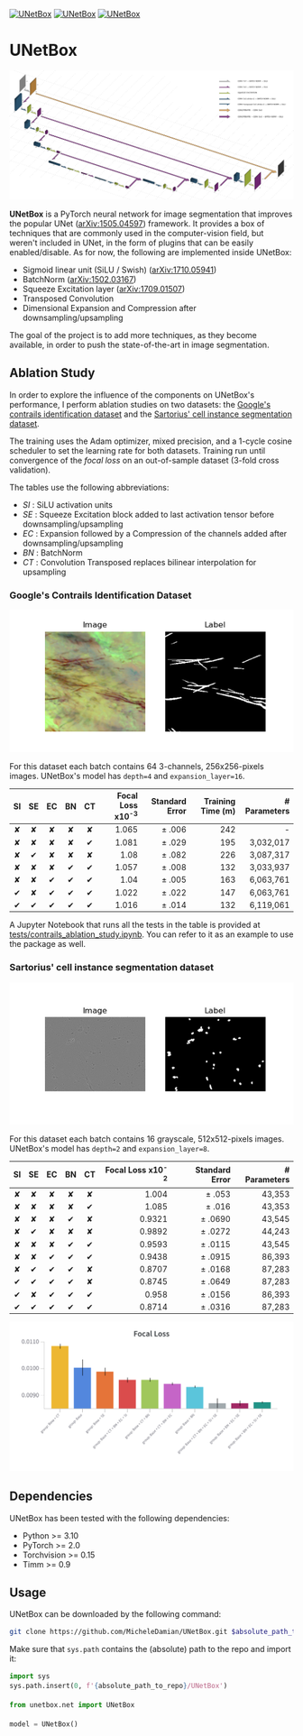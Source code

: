 [![UNetBox](https://raster.shields.io/badge/Python-3.10-magenta?style=plastic)](https://github.com/MicheleDamian/UNetBox/releases)
[![UNetBox](https://raster.shields.io/badge/PyTorch-2.0-green?style=plastic)](https://github.com/MicheleDamian/UNetBox/releases)
[![UNetBox](https://raster.shields.io/badge/Torchvision-0.15-blue?style=plastic)](https://github.com/MicheleDamian/UNetBox/releases)

# UNetBox

![Network Schema](./schema.png)

**UNetBox** is a PyTorch neural network for image segmentation that improves the popular UNet ([arXiv:1505.04597](https://arxiv.org/pdf/1505.04597)) framework. It provides a box of techniques that are commonly used in the computer-vision field, but weren't included in UNet, in the form of plugins that can be easily enabled/disable. As for now, the following are implemented inside UNetBox:

* Sigmoid linear unit (SiLU / Swish) ([arXiv:1710.05941](https://arxiv.org/pdf/1710.05941))
* BatchNorm ([arXiv:1502.03167](https://arxiv.org/pdf/1502.03167))
* Squeeze Excitation layer ([arXiv:1709.01507](https://arxiv.org/pdf/1709.01507))
* Transposed Convolution
* Dimensional Expansion and Compression after downsampling/upsampling

The goal of the project is to add more techniques, as they become available, in order to push the state-of-the-art in image segmentation.


## Ablation Study

In order to explore the influence of the components on UNetBox's performance, I perform ablation studies on two datasets: the [Google's contrails identification dataset](https://www.kaggle.com/competitions/google-research-identify-contrails-reduce-global-warming) and the [Sartorius' cell instance segmentation dataset](https://www.kaggle.com/competitions/sartorius-cell-instance-segmentation).

The training uses the Adam optimizer, mixed precision, and a 1-cycle cosine scheduler to set the learning rate for both datasets. Training run until convergence of the *focal loss* on an out-of-sample dataset (3-fold cross validation).

The tables use the following abbreviations:

* *SI* : SiLU activation units
* *SE* : Squeeze Excitation block added to last activation tensor before downsampling/upsampling
* *EC* : Expansion followed by a Compression of the channels added after downsampling/upsampling
* *BN* : BatchNorm
* *CT* : Convolution Transposed replaces bilinear interpolation for upsampling 


### Google's Contrails Identification Dataset

![Contrails dataset example](./contrails_dataset_example.png)

For this dataset each batch contains 64 3-channels, 256x256-pixels images. UNetBox's model has `depth=4` and `expansion_layer=16`.

| SI | SE | EC | BN | CT | Focal Loss x10<sup>-3</sup> | Standard Error | Training Time (m) | # Parameters |
|:--:|:--:|:--:|:--:|:--:|----------------------------:|---------------:|------------------:|-------------:|
| ✘  | ✘  | ✘  | ✘  | ✘  |                       1.065 |         ± .006 |               242 |            - |
| ✘  | ✘  | ✘  | ✘  | ✔  |                       1.081 |         ± .029 |               195 |    3,032,017 |
| ✘  | ✔  | ✘  | ✘  | ✘  |                        1.08 |         ± .082 |               226 |    3,087,317 |
| ✘  | ✘  | ✘  | ✔  | ✔  |                       1.057 |         ± .008 |               132 |    3,033,937 |
| ✘  | ✘  | ✔  | ✔  | ✔  |                        1.04 |         ± .005 |               163 |    6,063,761 |
| ✔  | ✘  | ✔  | ✔  | ✔  |                       1.022 |         ± .022 |               147 |    6,063,761 |
| ✔  | ✔  | ✔  | ✔  | ✔  |                       1.016 |         ± .014 |               132 |    6,119,061 |

A Jupyter Notebook that runs all the tests in the table is provided at [tests/contrails_ablation_study.ipynb](./tests/contrails_ablation_study.ipynb). You can refer to it as an example to use the package as well. 

### Sartorius' cell instance segmentation dataset

![Cells dataset example](./cells_dataset_example.png)

For this dataset each batch contains 16 grayscale, 512x512-pixels images. UNetBox's model has `depth=2` and `expansion_layer=8`.

| SI | SE | EC | BN | CT | Focal Loss x10<sup>-2</sup> | Standard Error | # Parameters |
|:--:|:--:|:--:|:--:|:--:|----------------------------:|---------------:|-------------:|
| ✘  | ✘  | ✘  | ✘  | ✘  |                       1.004 |         ± .053 |       43,353 |
| ✘  | ✘  | ✘  | ✘  | ✔  |                       1.085 |         ± .016 |       43,353 |
| ✘  | ✘  | ✘  | ✔  | ✘  |                      0.9321 |        ± .0690 |       43,545 |
| ✘  | ✔  | ✘  | ✘  | ✘  |                      0.9892 |        ± .0272 |       44,243 |
| ✘  | ✘  | ✘  | ✔  | ✔  |                      0.9593 |        ± .0115 |       43,545 |
| ✘  | ✘  | ✔  | ✔  | ✔  |                      0.9438 |        ± .0915 |       86,393 |
| ✘  | ✔  | ✔  | ✔  | ✘  |                      0.8707 |        ± .0168 |       87,283 |
| ✔  | ✔  | ✔  | ✔  | ✘  |                      0.8745 |        ± .0649 |       87,283 |
| ✔  | ✘  | ✔  | ✔  | ✔  |                       0.958 |        ± .0156 |       86,393 |
| ✔  | ✔  | ✔  | ✔  | ✔  |                      0.8714 |        ± .0316 |       87,283 |

![Cells dataset ablation study](./cells_dataset_ablation_study.png)

## Dependencies

UNetBox has been tested with the following dependencies:

* Python >= 3.10
* PyTorch >= 2.0
* Torchvision >= 0.15
* Timm >= 0.9

## Usage

UNetBox can be downloaded by the following command:

```bash
git clone https://github.com/MicheleDamian/UNetBox.git $absolute_path_to_repo
```

Make sure that `sys.path` contains the (absolute) path to the repo and import it:

```python
import sys
sys.path.insert(0, f'{absolute_path_to_repo}/UNetBox')

from unetbox.net import UNetBox

model = UNetBox()
```
